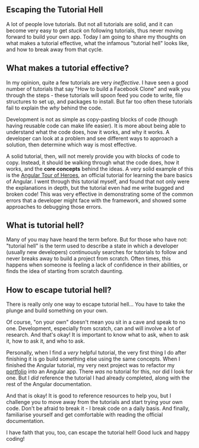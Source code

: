 ## Escaping the Tutorial Hell

A lot of people love tutorials. But not all tutorials are solid, and it can become very easy to get *stuck* on following tutorials, thus never moving forward to build your own app. Today I am going to share my thoughts on what makes a tutorial effective, what the infamous "tutorial hell" looks like, and how to break away from that cycle. 

## What makes a tutorial effective?

In my opinion, quite a few tutorials are very *ineffective*. I have seen a good number of tutorials that say "How to build a Facebook Clone" and walk you through the steps - these tutorials will spoon feed you code to write, file structures to set up, and packages to install. But far too often these tutorials fail to explain the *why* behind the code. 

Development is not as simple as copy-pasting blocks of code (though having reusable code can make life easier). It is more about being able to  understand what the code does, how it works, and why it works. A developer can look at a problem and see different ways to approach a solution, then determine which way is most effective. 

A solid tutorial, then, will not merely provide you with blocks of code to copy. Instead, it should be walking through what the code does, how it works, and the **core concepts** behind the ideas. A very solid example of this is the [Angular Tour of Heroes](), an official tutorial for learning the bare basics of Angular. I went through this tutorial myself, and found that not only were the explanations in depth, but the tutorial even had me write bugged and broken code! This was very effective in demonstrating some of the common errors that a developer might face with the framework, and showed some approaches to debugging those errors. 

## What is tutorial hell?

Many of you may have heard the term before. But for those who have not: "tutorial hell" is the term used to describe a state in which a developer (usually new developers) continuously searches for tutorials to follow and never breaks away to build a project from scratch. Often times, this happens when someone is feeling a lack of confidence in their abilities, or finds the idea of starting from scratch daunting. 

## How to escape tutorial hell?

There is really only one way to escape tutorial hell... You have to take the plunge and build something on your own. 

Of course, "on your own" doesn't mean you sit in a cave and speak to no one. Development, especially from scratch, can and will involve a lot of research. And that's okay! It is important to know what to ask, when to ask it, how to ask it, and who to ask. 

Personally, when I find a *very* helpful tutorial, the very first thing I do after finishing it is go build something else using the same concepts. When I finished the Angular tutorial, my very next project was to refactor my [portfolio](https://www.nhcarrigan.com) into an Angular app. There *was* no tutorial for this, nor did I look for one. But I *did* reference the tutorial I had already completed, along with the rest of the Angular documentation. 

And that is okay! It is good to reference resources to help you, but I challenge you to move away from the tutorials and start trying your own code. Don't be afraid to break it - I break code on a daily basis. And finally, familiarise yourself and get comfortable with reading the official documentation. 

I have faith that you, too, can escape the tutorial hell! Good luck and happy coding! 